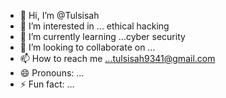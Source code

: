- 👋 Hi, I’m @Tulsisah
- 👀 I’m interested in ... ethical hacking
- 🌱 I’m currently learning ...cyber security
- 💞️ I’m looking to collaborate on ...
- 📫 How to reach me ...tulsisah9341@gmail.com
- 😄 Pronouns: ...
- ⚡ Fun fact: ...

<!---
Tulsisah/Tulsisah is a ✨ special ✨ repository because its `README.md` (this file) appears on your GitHub profile.
You can click the Preview link to take a look at your changes.
--->

